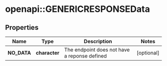 # openapi::GENERICRESPONSEData


## Properties
Name | Type | Description | Notes
------------ | ------------- | ------------- | -------------
**NO_DATA** | **character** | The endpoint does not have a reponse defined | [optional] 


